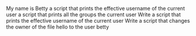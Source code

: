 My name is Betty
a script that prints the effective username of the current user 
a script that prints all the groups the current user
Write a script that prints the effective username of the current user
Write a script that changes the owner of the file hello to the user betty  
